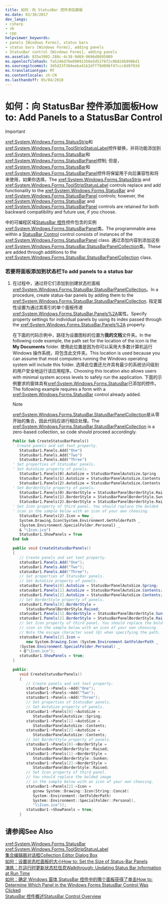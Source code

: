 ```yaml
---
title: 如何：向 StatusBar 控件添加面板
ms.date: 03/30/2017
dev_langs:
- csharp
- vb
- cpp
helpviewer_keywords:
- panels [Windows Forms], status bars
- status bars [Windows Forms], adding panels
- StatusBar control [Windows Forms], adding panels
ms.assetid: 835e3902-288c-4c38-9d69-0696d8695009
ms.openlocfilehash: fa5246d76e09091350a5d5276f2c06824b9906d1
ms.sourcegitcommit: 3d5d33f384eeba41b2dff79d096f47ccc8d8f03d
ms.translationtype: MT
ms.contentlocale: zh-CN
ms.lasthandoff: 05/04/2018
---
```

# <a name="how-to-add-panels-to-a-statusbar-control"></a><span data-ttu-id="e8095-102">如何：向 StatusBar 控件添加面板</span><span class="sxs-lookup"><span data-stu-id="e8095-102">How to: Add Panels to a StatusBar Control</span></span>
> [!IMPORTANT]
>  <span data-ttu-id="e8095-103"><xref:System.Windows.Forms.StatusStrip>和<xref:System.Windows.Forms.ToolStripStatusLabel>控件替换，并将功能添加到<xref:System.Windows.Forms.StatusBar>和<xref:System.Windows.Forms.StatusBarPanel>控制; 但是，<xref:System.Windows.Forms.StatusBar>和<xref:System.Windows.Forms.StatusBarPanel>控件将保留用于向后兼容性和将来使用，如果你选择。</span><span class="sxs-lookup"><span data-stu-id="e8095-103">The <xref:System.Windows.Forms.StatusStrip> and <xref:System.Windows.Forms.ToolStripStatusLabel> controls replace and add functionality to the <xref:System.Windows.Forms.StatusBar> and <xref:System.Windows.Forms.StatusBarPanel> controls; however, the <xref:System.Windows.Forms.StatusBar> and <xref:System.Windows.Forms.StatusBarPanel> controls are retained for both backward compatibility and future use, if you choose.</span></span>  
  
 <span data-ttu-id="e8095-104">中的可编程区域[StatusBar 控件](../../../../docs/framework/winforms/controls/statusbar-control-windows-forms.md)控件包含的实例<xref:System.Windows.Forms.StatusBarPanel>类。</span><span class="sxs-lookup"><span data-stu-id="e8095-104">The programmable area within a [StatusBar Control](../../../../docs/framework/winforms/controls/statusbar-control-windows-forms.md) control consists of instances of the <xref:System.Windows.Forms.StatusBarPanel> class.</span></span> <span data-ttu-id="e8095-105">通过添加内容到添加这些<xref:System.Windows.Forms.StatusBar.StatusBarPanelCollection>类。</span><span class="sxs-lookup"><span data-stu-id="e8095-105">These are added through additions to the <xref:System.Windows.Forms.StatusBar.StatusBarPanelCollection> class.</span></span>  
  
### <a name="to-add-panels-to-a-status-bar"></a><span data-ttu-id="e8095-106">若要将面板添加到状态栏</span><span class="sxs-lookup"><span data-stu-id="e8095-106">To add panels to a status bar</span></span>  
  
1.  <span data-ttu-id="e8095-107">在过程中，通过将它们添加到创建状态栏面板<xref:System.Windows.Forms.StatusBar.StatusBarPanelCollection>。</span><span class="sxs-lookup"><span data-stu-id="e8095-107">In a procedure, create status-bar panels by adding them to the <xref:System.Windows.Forms.StatusBar.StatusBarPanelCollection>.</span></span> <span data-ttu-id="e8095-108">指定属性设置为通过其索引的单个面板传递<xref:System.Windows.Forms.StatusBar.Panels%2A>属性。</span><span class="sxs-lookup"><span data-stu-id="e8095-108">Specify property settings for individual panels by using its index passed through the <xref:System.Windows.Forms.StatusBar.Panels%2A> property.</span></span>  
  
     <span data-ttu-id="e8095-109">在下面的代码示例中，路径为设置图标的位置为**我的文档**文件夹。</span><span class="sxs-lookup"><span data-stu-id="e8095-109">In the following code example, the path set for the location of the icon is the **My Documents** folder.</span></span> <span data-ttu-id="e8095-110">使用此位置是因为你可以采用大多数计算机运行 Windows 操作系统，将包含此文件夹。</span><span class="sxs-lookup"><span data-stu-id="e8095-110">This location is used because you can assume that most computers running the Windows operating system will include this folder.</span></span> <span data-ttu-id="e8095-111">选择此位置还允许具有最少的系统访问级别的用户安全地运行该应用程序。</span><span class="sxs-lookup"><span data-stu-id="e8095-111">Choosing this location also allows users with minimal system access levels to safely run the application.</span></span> <span data-ttu-id="e8095-112">下面的示例要求的窗体具有<xref:System.Windows.Forms.StatusBar>已添加的控件。</span><span class="sxs-lookup"><span data-stu-id="e8095-112">The following example requires a form with a <xref:System.Windows.Forms.StatusBar> control already added.</span></span>  
  
    > [!NOTE]
    >  <span data-ttu-id="e8095-113"><xref:System.Windows.Forms.StatusBar.StatusBarPanelCollection>是从零开始的集合，因此代码应进行相应处理。</span><span class="sxs-lookup"><span data-stu-id="e8095-113">The <xref:System.Windows.Forms.StatusBar.StatusBarPanelCollection> is a zero-based collection, so code should proceed accordingly.</span></span>  
  
    ```vb  
    Public Sub CreateStatusBarPanels()  
    ' Create panels and set text property.  
       StatusBar1.Panels.Add("One")  
       StatusBar1.Panels.Add("Two")  
       StatusBar1.Panels.Add("Three")  
    ' Set properties of StatusBar panels.  
    ' Set AutoSize property of panels.  
       StatusBar1.Panels(0).AutoSize = StatusBarPanelAutoSize.Spring  
       StatusBar1.Panels(1).AutoSize = StatusBarPanelAutoSize.Contents  
       StatusBar1.Panels(2).AutoSize = StatusBarPanelAutoSize.Contents  
    ' Set BorderStyle property of panels.  
       StatusBar1.Panels(0).BorderStyle = StatusBarPanelBorderStyle.Raised  
       StatusBar1.Panels(1).BorderStyle = StatusBarPanelBorderStyle.Sunken  
       StatusBar1.Panels(2).BorderStyle = StatusBarPanelBorderStyle.Raised  
    ' Set Icon property of third panel. You should replace the bolded  
    ' icon in the sample below with an icon of your own choosing.  
       StatusBar1.Panels(2).Icon = New _   
       System.Drawing.Icon(System.Environment.GetFolderPath _  
       (System.Environment.SpecialFolder.Personal) _  
       & "\Icon.ico")  
       StatusBar1.ShowPanels = True  
    End Sub  
    ```  
  
    ```csharp  
    public void CreateStatusBarPanels()  
    {  
       // Create panels and set text property.  
       statusBar1.Panels.Add("One");  
       statusBar1.Panels.Add("Two");  
       statusBar1.Panels.Add("Three");  
       // Set properties of StatusBar panels.  
       // Set AutoSize property of panels.  
       statusBar1.Panels[0].AutoSize = StatusBarPanelAutoSize.Spring;  
       statusBar1.Panels[1].AutoSize = StatusBarPanelAutoSize.Contents;  
       statusBar1.Panels[2].AutoSize = StatusBarPanelAutoSize.Contents;  
       // Set BorderStyle property of panels.  
       statusBar1.Panels[0].BorderStyle =  
          StatusBarPanelBorderStyle.Raised;  
       statusBar1.Panels[1].BorderStyle = StatusBarPanelBorderStyle.Sunken;  
       statusBar1.Panels[2].BorderStyle = StatusBarPanelBorderStyle.Raised;  
       // Set Icon property of third panel. You should replace the bolded  
       // icon in the sample below with an icon of your own choosing.  
       // Note the escape character used (@) when specifying the path.  
       statusBar1.Panels[2].Icon =   
          new System.Drawing.Icon (System.Environment.GetFolderPath _  
       (System.Environment.SpecialFolder.Personal) _  
       + @"\Icon.ico");  
       statusBar1.ShowPanels = true;  
    }  
    ```  
  
    ```cpp  
    public:  
       void CreateStatusBarPanels()  
       {  
          // Create panels and set text property.  
          statusBar1->Panels->Add("One");  
          statusBar1->Panels->Add("Two");  
          statusBar1->Panels->Add("Three");  
          // Set properties of StatusBar panels.  
          // Set AutoSize property of panels.  
          statusBar1->Panels[0]->AutoSize =  
             StatusBarPanelAutoSize::Spring;  
          statusBar1->Panels[1]->AutoSize =  
             StatusBarPanelAutoSize::Contents;  
          statusBar1->Panels[2]->AutoSize =  
             StatusBarPanelAutoSize::Contents;  
          // Set BorderStyle property of panels.  
          statusBar1->Panels[0]->BorderStyle =  
             StatusBarPanelBorderStyle::Raised;  
          statusBar1->Panels[1]->BorderStyle =  
             StatusBarPanelBorderStyle::Sunken;  
          statusBar1->Panels[2]->BorderStyle =  
             StatusBarPanelBorderStyle::Raised;  
          // Set Icon property of third panel.  
          // You should replace the bolded image   
          // in the sample below with an icon of your own choosing.  
          statusBar1->Panels[2]->Icon =  
             gcnew System::Drawing::Icon(String::Concat(  
             System::Environment::GetFolderPath(  
             System::Environment::SpecialFolder::Personal),  
             "\\Icon.ico"));  
          statusBar1->ShowPanels = true;  
       }  
    ```  
  
## <a name="see-also"></a><span data-ttu-id="e8095-114">请参阅</span><span class="sxs-lookup"><span data-stu-id="e8095-114">See Also</span></span>  
 <xref:System.Windows.Forms.StatusBar>  
 <xref:System.Windows.Forms.ToolStripStatusLabel>  
 [<span data-ttu-id="e8095-115">集合编辑器对话框</span><span class="sxs-lookup"><span data-stu-id="e8095-115">Collection Editor Dialog Box</span></span>](http://msdn.microsoft.com/library/53fb3aad-bffa-4da5-ac89-8438e6fc803c)  
 [<span data-ttu-id="e8095-116">如何：设置状态栏面板的大小</span><span class="sxs-lookup"><span data-stu-id="e8095-116">How to: Set the Size of Status-Bar Panels</span></span>](../../../../docs/framework/winforms/controls/how-to-set-the-size-of-status-bar-panels.md)  
 [<span data-ttu-id="e8095-117">演练：在运行时更新状态栏信息</span><span class="sxs-lookup"><span data-stu-id="e8095-117">Walkthrough: Updating Status Bar Information at Run Time</span></span>](../../../../docs/framework/winforms/controls/walkthrough-updating-status-bar-information-at-run-time.md)  
 [<span data-ttu-id="e8095-118">如何：确定 Windows 窗体 StatusBar 控件中的哪个面板获得了单击</span><span class="sxs-lookup"><span data-stu-id="e8095-118">How to: Determine Which Panel in the Windows Forms StatusBar Control Was Clicked</span></span>](../../../../docs/framework/winforms/controls/determine-which-panel-wf-statusbar-control-was-clicked.md)  
 [<span data-ttu-id="e8095-119">StatusBar 控件概述</span><span class="sxs-lookup"><span data-stu-id="e8095-119">StatusBar Control Overview</span></span>](../../../../docs/framework/winforms/controls/statusbar-control-overview-windows-forms.md)
